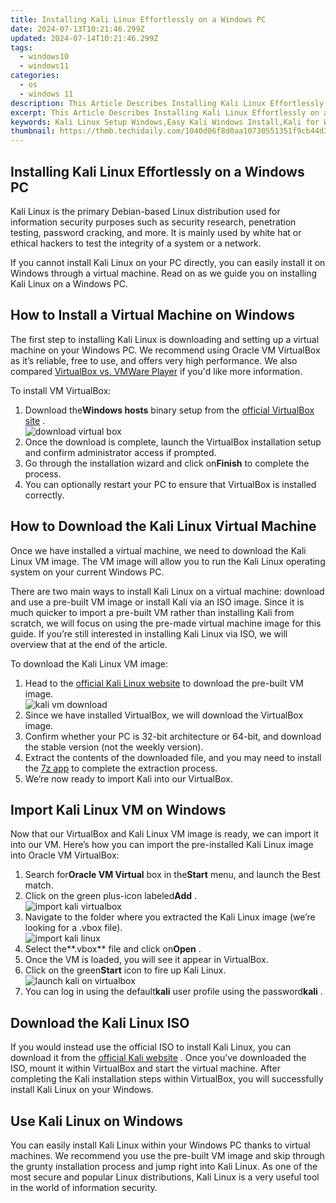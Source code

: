 ```yaml
---
title: Installing Kali Linux Effortlessly on a Windows PC
date: 2024-07-13T10:21:46.299Z
updated: 2024-07-14T10:21:46.299Z
tags:
  - windows10
  - windows11
categories:
  - os
  - windows 11
description: This Article Describes Installing Kali Linux Effortlessly on a Windows PC
excerpt: This Article Describes Installing Kali Linux Effortlessly on a Windows PC
keywords: Kali Linux Setup Windows,Easy Kali Windows Install,Kali for Windows,Simplify Kali Windows,Painless Kali PC,Effortless Linux Kali,Quick Kali Linux Install
thumbnail: https://thmb.techidaily.com/1040d06f8d0aa10730551351f9cb44d3bcea699d80952a8774c562402ba30c3b.jpg
---
```


## Installing Kali Linux Effortlessly on a Windows PC

 Kali Linux is the primary Debian-based Linux distribution used for information security purposes such as security research, penetration testing, password cracking, and more. It is mainly used by white hat or ethical hackers to test the integrity of a system or a network.

 If you cannot install Kali Linux on your PC directly, you can easily install it on Windows through a virtual machine. Read on as we guide you on installing Kali Linux on a Windows PC.

## How to Install a Virtual Machine on Windows

 The first step to installing Kali Linux is downloading and setting up a virtual machine on your Windows PC. We recommend using Oracle VM VirtualBox as it’s reliable, free to use, and offers very high performance. We also compared [VirtualBox vs. VMWare Player](http://www.makeuseof.com/tag/best-virtual-machine-windows/) if you'd like more information.

To install VM VirtualBox:

1. Download the**Windows hosts** binary setup from the [official VirtualBox site](https://www.virtualbox.org/wiki/Downloads) .  
![download virtual box](https://static1.makeuseofimages.com/wordpress/wp-content/uploads/2022/11/download-virtual-box.jpg)
2. Once the download is complete, launch the VirtualBox installation setup and confirm administrator access if prompted.
3. Go through the installation wizard and click on**Finish** to complete the process.
4. You can optionally restart your PC to ensure that VirtualBox is installed correctly.

## How to Download the Kali Linux Virtual Machine

 Once we have installed a virtual machine, we need to download the Kali Linux VM image. The VM image will allow you to run the Kali Linux operating system on your current Windows PC.

 There are two main ways to install Kali Linux on a virtual machine: download and use a pre-built VM image or install Kali via an ISO image. Since it is much quicker to import a pre-built VM rather than installing Kali from scratch, we will focus on using the pre-made virtual machine image for this guide. If you’re still interested in installing Kali Linux via ISO, we will overview that at the end of the article.

To download the Kali Linux VM image:

1. Head to the [official Kali Linux website](https://www.kali.org/get-kali/#kali-virtual-machines) to download the pre-built VM image.  
![kali vm download](https://static1.makeuseofimages.com/wordpress/wp-content/uploads/2022/11/kali-download.jpg)
2. Since we have installed VirtualBox, we will download the VirtualBox image.
3. Confirm whether your PC is 32-bit architecture or 64-bit, and download the stable version (not the weekly version).
4. Extract the contents of the downloaded file, and you may need to install the [7z app](https://www.7-zip.org/download.html) to complete the extraction process.
5. We’re now ready to import Kali into our VirtualBox.

## Import Kali Linux VM on Windows

 Now that our VirtualBox and Kali Linux VM image is ready, we can import it into our VM. Here’s how you can import the pre-installed Kali Linux image into Oracle VM VirtualBox:

1. Search for**Oracle VM Virtual** box in the**Start** menu, and launch the Best match.
2. Click on the green plus-icon labeled**Add** .  
![import kali virtualbox](https://static1.makeuseofimages.com/wordpress/wp-content/uploads/2022/11/import-kali.jpg)
3. Navigate to the folder where you extracted the Kali Linux image (we’re looking for a .vbox file).  
![import kali linux](https://static1.makeuseofimages.com/wordpress/wp-content/uploads/2022/11/import-kali-2.jpg)
4. Select the**.vbox** file and click on**Open** .
5. Once the VM is loaded, you will see it appear in VirtualBox.
6. Click on the green**Start** icon to fire up Kali Linux.  
![launch kali on virtualbox](https://static1.makeuseofimages.com/wordpress/wp-content/uploads/2022/11/launch-kali.jpg)
7. You can log in using the default**kali** user profile using the password**kali** .

## Download the Kali Linux ISO

 If you would instead use the official ISO to install Kali Linux, you can download it from the [official Kali website](https://www.kali.org/) . Once you’ve downloaded the ISO, mount it within VirtualBox and start the virtual machine. After completing the Kali installation steps within VirtualBox, you will successfully install Kali Linux on your Windows.

## Use Kali Linux on Windows

 You can easily install Kali Linux within your Windows PC thanks to virtual machines. We recommend you use the pre-built VM image and skip through the grunty installation process and jump right into Kali Linux. As one of the most secure and popular Linux distributions, Kali Linux is a very useful tool in the world of information security.


<ins class="adsbygoogle"
     style="display:block"
     data-ad-format="autorelaxed"
     data-ad-client="ca-pub-7571918770474297"
     data-ad-slot="1223367746"></ins>



<ins class="adsbygoogle"
     style="display:block"
     data-ad-client="ca-pub-7571918770474297"
     data-ad-slot="8358498916"
     data-ad-format="auto"
     data-full-width-responsive="true"></ins>




